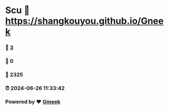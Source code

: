 # Scu :link: https://shangkouyou.github.io/Gneek 
### :page_facing_up: [3](https://shangkouyou.github.io/Gneek/tag.html) 
### :speech_balloon: 0 
### :hibiscus: 2325 
### :alarm_clock: 2024-06-26 11:33:42 
### Powered by :heart: [Gmeek](https://github.com/Meekdai/Gmeek)
